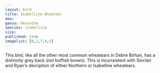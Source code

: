 ```yaml
---
layout: bird
title: Isabelline Wheatear
aka: 
genus: Oenanthe
species: isabellina
size: 
published: true
imagelist: [8,2,7,4,5]
---
```


This bird, like all the other most common wheatears in Debre Birhan, has a distinctly grey back (not buffish brown). This is inconsistent with Sinclair and Ryan's decription of either Northern or Isabelline wheatears.

